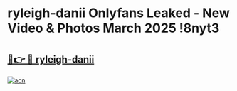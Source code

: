 # ryleigh-danii Onlyfans Leaked - New Video & Photos March 2025 !8nyt3

# <h2><a href="https://j2vbnl.iuczelnia.edu.pl?title=ryleigh-danii&ref=8nyt3">🔗👉 🔴 ryleigh-danii</a></h2>

[![acn](https://github.com/user-attachments/assets/0f9c940e-d8b0-45ae-aac7-cd30a18b3e1c)](https://j2vbnl.iuczelnia.edu.pl?title=ryleigh-danii&ref=8nyt3)

